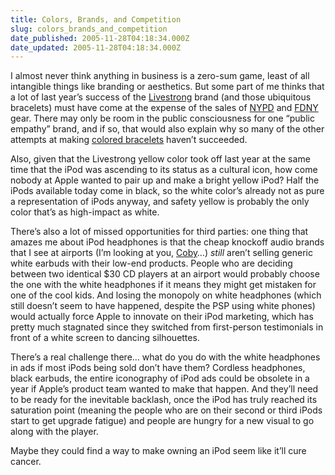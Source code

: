 ```yaml
---
title: Colors, Brands, and Competition
slug: colors_brands_and_competition
date_published: 2005-11-28T04:18:34.000Z
date_updated: 2005-11-28T04:18:34.000Z
---
```


I almost never think anything in business is a zero-sum game, least of all intangible things like branding or aesthetics. But some part of me thinks that a lot of last year’s success of the [Livestrong](http://www.livestrong.org/) brand (and those ubiquitous bracelets) must have come at the expense of the sales of [NYPD](http://www.nyc.gov/html/nypd/) and [FDNY](http://www.nyc.gov/fdny) gear. There may only be room in the public consciousness for one “public empathy” brand, and if so, that would also explain why so many of the other attempts at making [colored bracelets](/2005/02/02/fashion_accesso) haven’t succeeded.

Also, given that the Livestrong yellow color took off last year at the same time that the iPod was ascending to its status as a cultural icon, how come nobody at Apple wanted to pair up and make a bright yellow iPod? Half the iPods available today come in black, so the white color’s already not as pure a representation of iPods anyway, and safety yellow is probably the only color that’s as high-impact as white.

There’s also a lot of missed opportunities for third parties: one thing that amazes me about iPod headphones is that the cheap knockoff audio brands that I see at airports (I’m looking at you, [Coby](http://www.cobyusa.com/)…) *still* aren’t selling generic white earbuds with their low-end products. People who are deciding between two identical $30 CD players at an airport would probably choose the one with the white headphones if it means they might get mistaken for one of the cool kids. And losing the monopoly on white headphones (which still doesn’t seem to have happened, despite the PSP using white phones) would actually force Apple to innovate on their iPod marketing, which has pretty much stagnated since they switched from first-person testimonials in front of a white screen to dancing silhouettes.

There’s a real challenge there… what do you do with the white headphones in ads if most iPods being sold don’t have them? Cordless headphones, black earbuds, the entire iconography of iPod ads could be obsolete in a year if Apple’s product team wanted to make that happen. And they’ll need to be ready for the inevitable backlash, once the iPod has truly reached its saturation point (meaning the people who are on their second or third iPods start to get upgrade fatigue) and people are hungry for a new visual to go along with the player.

Maybe they could find a way to make owning an iPod seem like it’ll cure cancer.
